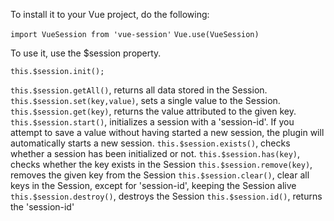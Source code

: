 To install it to your Vue project, do the following:

`import VueSession from 'vue-session'`
`Vue.use(VueSession)`

To use it, use the $session property.

`this.$session.init();`

`this.$session.getAll()`, returns all data stored in the Session.
`this.$session.set(key,value)`, sets a single value to the Session.
`this.$session.get(key)`, returns the value attributed to the given key.
`this.$session.start()`, initializes a session with a 'session-id'. If you attempt to save a value without having started a new session, the plugin will automatically starts a new session.
`this.$session.exists()`, checks whether a session has been initialized or not.
`this.$session.has(key)`, checks whether the key exists in the Session
`this.$session.remove(key)`, removes the given key from the Session
`this.$session.clear()`, clear all keys in the Session, except for 'session-id', keeping the Session alive
`this.$session.destroy()`, destroys the Session
`this.$session.id()`, returns the 'session-id'
